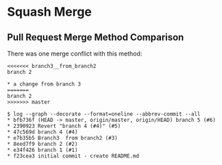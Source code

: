 Squash Merge
============

Pull Request Merge Method Comparison
------------------------------------

There was one merge conflict with this method:

```
<<<<<<< branch3__from_branch2
branch 2

* a change from branch 3
=======
branch 2
>>>>>>> master
```

```
$ log --graph --decorate --format=oneline --abbrev-commit --all
* bfb736f (HEAD -> master, origin/master, origin/HEAD) branch 5 (#6)
* 2390923 Revert "branch 4 (#4)" (#5)
* 47c569d branch 4 (#4)
* e7b35b5 Branch3  from branch2 (#3)
* 8eed7f9 branch 2 (#2)
* e34f426 branch 1 (#1)
* f23cea3 initial commit - create README.md
```
